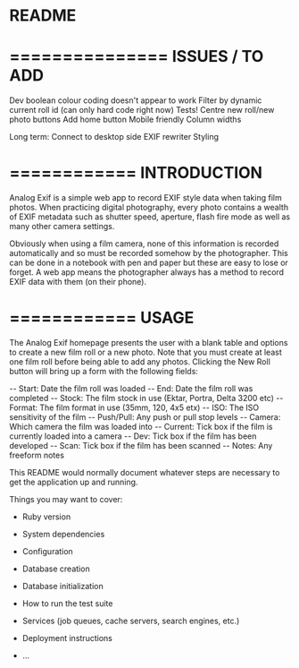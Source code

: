# README
===============
ISSUES / TO ADD
===============
Dev boolean colour coding doesn't appear to work
Filter by dynamic current roll id (can only hard code right now)
Tests!
Centre new roll/new photo buttons
Add home button
Mobile friendly
Column widths

Long term:
Connect to desktop side EXIF rewriter
Styling



============
INTRODUCTION
============
Analog Exif is a simple web app to record EXIF style data when taking film
photos. When practicing digital photography, every photo contains a wealth of
EXIF metadata such as shutter speed, aperture, flash fire mode as well as many
other camera settings.

Obviously when using a film camera, none of this information is recorded
automatically and so must be recorded somehow by the photographer. This can be
done in a notebook with pen and paper but these are easy to lose or forget. A
web app means the photographer always has a method to record EXIF data with them
(on their phone).

============
   USAGE
============
The Analog Exif homepage presents the user with a blank table and options to
create a new film roll or a new photo. Note that you must create at least one
film roll before being able to add any photos. Clicking the New Roll button will
bring up a form with the following fields:

  -- Start: Date the film roll was loaded
  -- End: Date the film roll was completed
  -- Stock: The film stock in use (Ektar, Portra, Delta 3200 etc)
  -- Format: The film format in use (35mm, 120, 4x5 etx)
  -- ISO: The ISO sensitivity of the film
  -- Push/Pull: Any push or pull stop levels
  -- Camera: Which camera the film was loaded into
  -- Current: Tick box if the film is currently loaded into a camera
  -- Dev: Tick box if the film has been developed
  -- Scan: Tick box if the film has been scanned
  -- Notes: Any freeform notes


This README would normally document whatever steps are necessary to get the
application up and running.

Things you may want to cover:

* Ruby version

* System dependencies

* Configuration

* Database creation

* Database initialization

* How to run the test suite

* Services (job queues, cache servers, search engines, etc.)

* Deployment instructions

* ...
